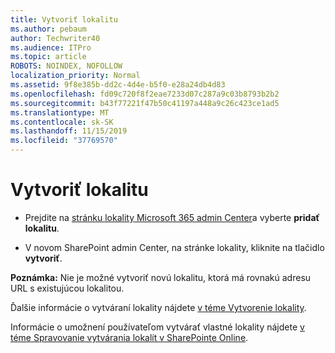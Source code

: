 ```yaml
---
title: Vytvoriť lokalitu
ms.author: pebaum
author: Techwriter40
ms.audience: ITPro
ms.topic: article
ROBOTS: NOINDEX, NOFOLLOW
localization_priority: Normal
ms.assetid: 9f8e385b-dd2c-4d4e-b5f0-e28a24db4d83
ms.openlocfilehash: fd09c720f8f2eae7233d07c287a9c03b8793b2b2
ms.sourcegitcommit: b43f77221f47b50c41197a448a9c26c423ce1ad5
ms.translationtype: MT
ms.contentlocale: sk-SK
ms.lasthandoff: 11/15/2019
ms.locfileid: "37769570"
---
```

# <a name="create-a-site"></a>Vytvoriť lokalitu

- Prejdite na [stránku lokality Microsoft 365 admin Center](https://portal.office.com/adminportal/home#/SitesList)a vyberte **pridať lokalitu**. 
    
- V novom SharePoint admin Center, na stránke lokality, kliknite na tlačidlo **vytvoriť**. 
    
**Poznámka:** Nie je možné vytvoriť novú lokalitu, ktorá má rovnakú adresu URL s existujúcou lokalitou. 
  
Ďalšie informácie o vytváraní lokality nájdete [v téme Vytvorenie lokality](https://go.microsoft.com/fwlink/?linkid=866295).
  
Informácie o umožnení používateľom vytvárať vlastné lokality nájdete [v téme Spravovanie vytvárania lokalít v SharePointe Online](https://go.microsoft.com/fwlink/?linkid=866296).
  


